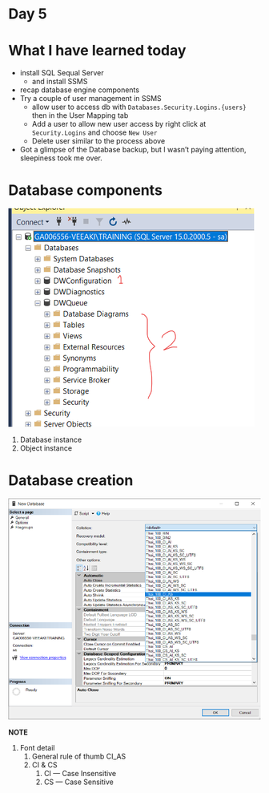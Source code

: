 # Day 5

# What I have learned today

- install SQL Sequal Server
    - and install SSMS
- recap database engine components
- Try a couple of user management in SSMS
    - allow user to access db with `Databases.Security.Logins.{users}` then in the User Mapping tab
    - Add a user to allow new user access by right click at `Security.Logins` and choose `New User`
    - Delete user similar to the process above
- Got a glimpse of the Database backup, but I wasn’t paying attention, sleepiness took me over.

# Database components

![Untitled](Day%205%2038482db48190464db27a7e7b04bb8c61/Untitled.png)

1. Database instance
2. Object instance

# Database creation

![Untitled](Day%205%2038482db48190464db27a7e7b04bb8c61/Untitled%201.png)

**NOTE**

1. Font detail
    1. General rule of thumb CI_AS
    2. CI & CS 
        1. CI — Case Insensitive
        2. CS — Case Sensitive